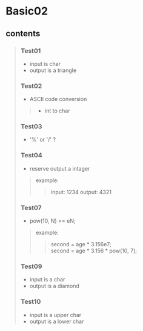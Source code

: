 # Basic02
## contents  
> ### Test01
>
> - input is char
> - output is a triangle
>
> ### Test02
>
> - ASCII code conversion
>> - int to char 
>
> ### Test03
>
> - '%' or '/' ?
>
> ### Test04
>
> - reserve output a intager
>> example: 
>>> input:  1234
>>> output: 4321
>
> ### Test07
>
> - pow(10, N) == eN;
>> example:
>>> second = age * 3.156e7;   
>>> second = age * 3.156 * pow(10, 7);
>
> ### Test09
>
> - input is a char
> - output is a diamond
>
> ### Test10
>
> - input is a upper char
> - output is a lower char
>


